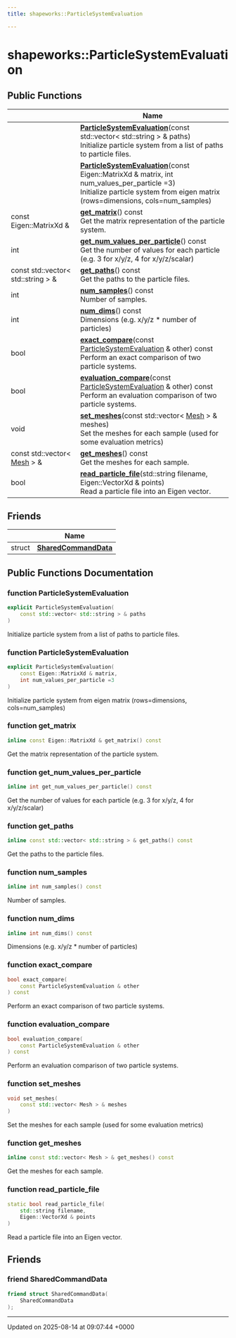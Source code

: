 ```yaml
---
title: shapeworks::ParticleSystemEvaluation

---
```


# shapeworks::ParticleSystemEvaluation





## Public Functions

|                | Name           |
| -------------- | -------------- |
| | **[ParticleSystemEvaluation](../Classes/classshapeworks_1_1ParticleSystemEvaluation.md#function-particlesystemevaluation)**(const std::vector< std::string > & paths)<br>Initialize particle system from a list of paths to particle files.  |
| | **[ParticleSystemEvaluation](../Classes/classshapeworks_1_1ParticleSystemEvaluation.md#function-particlesystemevaluation)**(const Eigen::MatrixXd & matrix, int num_values_per_particle =3)<br>Initialize particle system from eigen matrix (rows=dimensions, cols=num_samples)  |
| const Eigen::MatrixXd & | **[get_matrix](../Classes/classshapeworks_1_1ParticleSystemEvaluation.md#function-get-matrix)**() const<br>Get the matrix representation of the particle system.  |
| int | **[get_num_values_per_particle](../Classes/classshapeworks_1_1ParticleSystemEvaluation.md#function-get-num-values-per-particle)**() const<br>Get the number of values for each particle (e.g. 3 for x/y/z, 4 for x/y/z/scalar)  |
| const std::vector< std::string > & | **[get_paths](../Classes/classshapeworks_1_1ParticleSystemEvaluation.md#function-get-paths)**() const<br>Get the paths to the particle files.  |
| int | **[num_samples](../Classes/classshapeworks_1_1ParticleSystemEvaluation.md#function-num-samples)**() const<br>Number of samples.  |
| int | **[num_dims](../Classes/classshapeworks_1_1ParticleSystemEvaluation.md#function-num-dims)**() const<br>Dimensions (e.g. x/y/z * number of particles)  |
| bool | **[exact_compare](../Classes/classshapeworks_1_1ParticleSystemEvaluation.md#function-exact-compare)**(const [ParticleSystemEvaluation](../Classes/classshapeworks_1_1ParticleSystemEvaluation.md) & other) const<br>Perform an exact comparison of two particle systems.  |
| bool | **[evaluation_compare](../Classes/classshapeworks_1_1ParticleSystemEvaluation.md#function-evaluation-compare)**(const [ParticleSystemEvaluation](../Classes/classshapeworks_1_1ParticleSystemEvaluation.md) & other) const<br>Perform an evaluation comparison of two particle systems.  |
| void | **[set_meshes](../Classes/classshapeworks_1_1ParticleSystemEvaluation.md#function-set-meshes)**(const std::vector< [Mesh](../Classes/classshapeworks_1_1Mesh.md) > & meshes)<br>Set the meshes for each sample (used for some evaluation metrics)  |
| const std::vector< [Mesh](../Classes/classshapeworks_1_1Mesh.md) > & | **[get_meshes](../Classes/classshapeworks_1_1ParticleSystemEvaluation.md#function-get-meshes)**() const<br>Get the meshes for each sample.  |
| bool | **[read_particle_file](../Classes/classshapeworks_1_1ParticleSystemEvaluation.md#function-read-particle-file)**(std::string filename, Eigen::VectorXd & points)<br>Read a particle file into an Eigen vector.  |

## Friends

|                | Name           |
| -------------- | -------------- |
| struct | **[SharedCommandData](../Classes/classshapeworks_1_1ParticleSystemEvaluation.md#friend-sharedcommanddata)**  |

## Public Functions Documentation

### function ParticleSystemEvaluation

```cpp
explicit ParticleSystemEvaluation(
    const std::vector< std::string > & paths
)
```

Initialize particle system from a list of paths to particle files. 

### function ParticleSystemEvaluation

```cpp
explicit ParticleSystemEvaluation(
    const Eigen::MatrixXd & matrix,
    int num_values_per_particle =3
)
```

Initialize particle system from eigen matrix (rows=dimensions, cols=num_samples) 

### function get_matrix

```cpp
inline const Eigen::MatrixXd & get_matrix() const
```

Get the matrix representation of the particle system. 

### function get_num_values_per_particle

```cpp
inline int get_num_values_per_particle() const
```

Get the number of values for each particle (e.g. 3 for x/y/z, 4 for x/y/z/scalar) 

### function get_paths

```cpp
inline const std::vector< std::string > & get_paths() const
```

Get the paths to the particle files. 

### function num_samples

```cpp
inline int num_samples() const
```

Number of samples. 

### function num_dims

```cpp
inline int num_dims() const
```

Dimensions (e.g. x/y/z * number of particles) 

### function exact_compare

```cpp
bool exact_compare(
    const ParticleSystemEvaluation & other
) const
```

Perform an exact comparison of two particle systems. 

### function evaluation_compare

```cpp
bool evaluation_compare(
    const ParticleSystemEvaluation & other
) const
```

Perform an evaluation comparison of two particle systems. 

### function set_meshes

```cpp
void set_meshes(
    const std::vector< Mesh > & meshes
)
```

Set the meshes for each sample (used for some evaluation metrics) 

### function get_meshes

```cpp
inline const std::vector< Mesh > & get_meshes() const
```

Get the meshes for each sample. 

### function read_particle_file

```cpp
static bool read_particle_file(
    std::string filename,
    Eigen::VectorXd & points
)
```

Read a particle file into an Eigen vector. 

## Friends

### friend SharedCommandData

```cpp
friend struct SharedCommandData(
    SharedCommandData 
);
```


-------------------------------

Updated on 2025-08-14 at 09:07:44 +0000